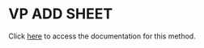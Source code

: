 <!---->
# VP ADD SHEET

Click [here](https://developer.4d.com/docs/ViewPro/commands/vp-add-sheet) to access the documentation for this method.

